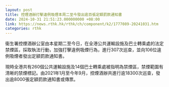 ```yaml
---
layout: post
title: 控煙酒辦打擊違例吸煙本周二至今發出逾百張定額罰款通知書
date: 2024-10-31 21:51:23.000000000 +08:00
link: https://news.rthk.hk/rthk/ch/component/k2/1777089-20241031.htm
categories: rthk
---
```


衞生署控煙酒辦公室由本星期二至今日，在全港公共運輸設施及巴士轉乘處的法定禁煙區，採取執法行動，加強打擊違例吸煙行為，進行307次巡查，並向106位違例吸煙者發出定額罰款通知書。

現時全港共有260個公共運輸設施及14個巴士轉乘處被指明為禁煙區，禁煙範圍有清晰的禁煙標記。由2021年1月至今年9月，控煙酒辦共進行逾18300次巡查，發出逾8000張定額罰款通知書或傳票。
